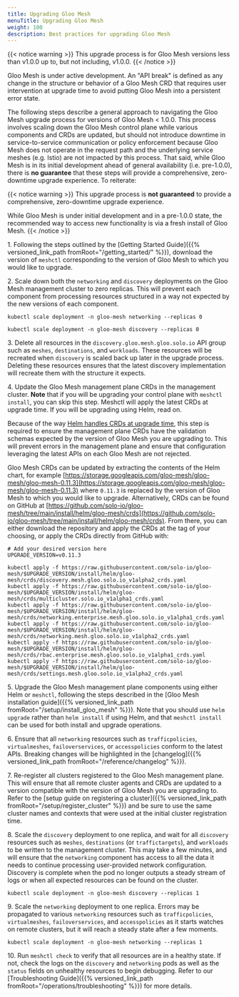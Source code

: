 ```yaml
---
title: Upgrading Gloo Mesh
menuTitle: Upgrading Gloo Mesh
weight: 100
description: Best practices for upgrading Gloo Mesh
---
```


{{< notice warning >}}
This upgrade process is for Gloo Mesh versions less than v1.0.0 up to, but not including, v1.0.0.
{{< /notice >}}

Gloo Mesh is under active development.
An "API break" is defined as any change in the structure or behavior of a Gloo Mesh CRD that requires user intervention
at upgrade time to avoid putting Gloo Mesh into a persistent error state.

The following steps describe a general approach to navigating the Gloo Mesh upgrade process for versions of Gloo Mesh
< 1.0.0. This process involves scaling down the Gloo Mesh control plane while various components and CRDs are updated,
but should not introduce downtime in service-to-service communication or policy enforcement because Gloo Mesh does not
operate in the request path and the underlying service meshes (e.g. Istio) are not impacted by this process. That said,
while Gloo Mesh is in its initial development ahead of general availability (i.e. pre-1.0.0), there is **no guarantee**
that these steps will provide a comprehensive, zero-downtime upgrade experience. To reiterate:

{{< notice warning >}}
This upgrade process is **not guaranteed** to provide a comprehensive, zero-downtime upgrade experience.

While Gloo Mesh is under initial development and in a pre-1.0.0 state, the recommended way to access new functionality
is via a fresh install of Gloo Mesh.
{{< /notice >}}

1\. Following the steps outlined by the [Getting Started Guide]({{% versioned_link_path fromRoot="/getting_started/" %}}),
download the version of `meshctl` corresponding to the version of Gloo Mesh to which you would like to upgrade.

2\. Scale down both the `networking` and `discovery` deployments on the Gloo Mesh management cluster to zero replicas.
This will prevent each component from processing resources structured in a way not expected by the new versions of each
component.

```shell
kubectl scale deployment -n gloo-mesh networking --replicas 0
```

```shell
kubectl scale deployment -n gloo-mesh discovery --replicas 0
```

3\. Delete all resources in the `discovery.gloo.mesh.gloo.solo.io` API group such as `meshes`, `destinations`, and `workloads`.
These resources will be recreated when `discovery` is scaled back up later in the upgrade process. Deleting these
resources ensures that the latest discovery implementation will recreate them with the structure it expects. 

4\. Update the Gloo Mesh management plane CRDs in the management cluster. **Note** that if you will be upgrading your
control plane with `meshctl install`, you can skip this step. Meshctl will apply the latest CRDs at upgrade time. If you
will be upgrading using Helm, read on.

Because of the way [Helm handles CRDs at upgrade time](https://helm.sh/docs/chart_best_practices/custom_resource_definitions/#some-caveats-and-explanations),
this step is required to ensure the management plane CRDs have the validation schemas expected by the version of Gloo
Mesh you are upgrading to. This will prevent errors in the management plane and ensure that configuration leveraging
the latest APIs on each Gloo Mesh are not rejected.

Gloo Mesh CRDs can be updated by extracting the contents of the Helm chart, for example [https://storage.googleapis.com/gloo-mesh/gloo-mesh/gloo-mesh-0.11.3](https://storage.googleapis.com/gloo-mesh/gloo-mesh/gloo-mesh-0.11.3)
where `0.11.3` is replaced by the version of Gloo Mesh to which you would like to upgrade. Alternatively, CRDs can be found
on GitHub at [https://github.com/solo-io/gloo-mesh/tree/main/install/helm/gloo-mesh/crds](https://github.com/solo-io/gloo-mesh/tree/main/install/helm/gloo-mesh/crds).
From there, you can either download the repository and apply the CRDs at the tag of your choosing, or apply the CRDs
directly from GitHub with:

```shell
# Add your desired version here
UPGRADE_VERSION=v0.11.3

kubectl apply -f https://raw.githubusercontent.com/solo-io/gloo-mesh/$UPGRADE_VERSION/install/helm/gloo-mesh/crds/discovery.mesh.gloo.solo.io_v1alpha2_crds.yaml
kubectl apply -f https://raw.githubusercontent.com/solo-io/gloo-mesh/$UPGRADE_VERSION/install/helm/gloo-mesh/crds/multicluster.solo.io_v1alpha1_crds.yaml
kubectl apply -f https://raw.githubusercontent.com/solo-io/gloo-mesh/$UPGRADE_VERSION/install/helm/gloo-mesh/crds/networking.enterprise.mesh.gloo.solo.io_v1alpha1_crds.yaml
kubectl apply -f https://raw.githubusercontent.com/solo-io/gloo-mesh/$UPGRADE_VERSION/install/helm/gloo-mesh/crds/networking.mesh.gloo.solo.io_v1alpha2_crds.yaml
kubectl apply -f https://raw.githubusercontent.com/solo-io/gloo-mesh/$UPGRADE_VERSION/install/helm/gloo-mesh/crds/rbac.enterprise.mesh.gloo.solo.io_v1alpha1_crds.yaml
kubectl apply -f https://raw.githubusercontent.com/solo-io/gloo-mesh/$UPGRADE_VERSION/install/helm/gloo-mesh/crds/settings.mesh.gloo.solo.io_v1alpha2_crds.yaml
```

5\. Upgrade the Gloo Mesh management plane components using either Helm or `meshctl`, following the steps described in
the [Gloo Mesh installation guide]({{% versioned_link_path fromRoot="/setup/install_gloo_mesh" %}}). Note that you
should use `helm upgrade` rather than `helm install` if using Helm, and that `meshctl install` can be used for both
install and upgrade operations.

6\. Ensure that all `networking` resources such as `trafficpolicies`, `virtualmeshes`, `failoverservices`, or `accesspolicies`
conform to the latest APIs. Breaking changes will be highlighted in the [changelog]({{% versioned_link_path fromRoot="/reference/changelog" %}}).

7\. Re-register all clusters registered to the Gloo Mesh management plane. This will ensure that all remote cluster agents
and CRDs are updated to a version compatible with the version of Gloo Mesh you are upgrading to. Refer to the 
[setup guide on registering a cluster]({{% versioned_link_path fromRoot="/setup/register_cluster" %}})
and be sure to use the same cluster names and contexts that were used at the initial cluster registration time.

8\. Scale the `discovery` deployment to one replica, and wait for all `discovery` resources such as `meshes`, `destinations` (or `traffictargets`),
and `workloads` to be written to the management cluster. This may take a few minutes, and will ensure that the `networking`
component has access to all the data it needs to continue processing user-provided network configuration. Discovery is
complete when the pod no longer outputs a steady stream of logs or when all expected resources can be found on the cluster.

```shell
kubectl scale deployment -n gloo-mesh discovery --replicas 1
```

9\. Scale the `networking` deployment to one replica. Errors may be propagated to various `networking` resources such as
`trafficpolicies`, `virtualmeshes`, `failoverservices`, and `accesspolicies` as it starts watches on remote clusters,
but it will reach a steady state after a few moments.

```shell
kubectl scale deployment -n gloo-mesh networking --replicas 1
```

10\. Run `meshctl check` to verify that all resources are in a healthy state. If not, check the logs on the `discovery`
and `networking` pods as well as the `status` fields on unhealthy resources to begin debugging. Refer to our 
[Troubleshooting Guide]({{% versioned_link_path fromRoot="/operations/troubleshooting" %}}) for more details.
